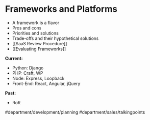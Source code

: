 # Frameworks and Platforms
* A framework is a flavor
* Pros and cons
* Priorities and solutions
* Trade-offs and their hypothetical solutions
* [[SaaS Review Procedure]]
* [[Evaluating Frameworks]]

**Current:**
* Python: Django
* PHP: Craft, WP
* Node: Express, Loopback
* Front-End: React, Angular, jQuery

**Past:**
* RoR

#department/development/planning
#department/sales/talkingpoints
